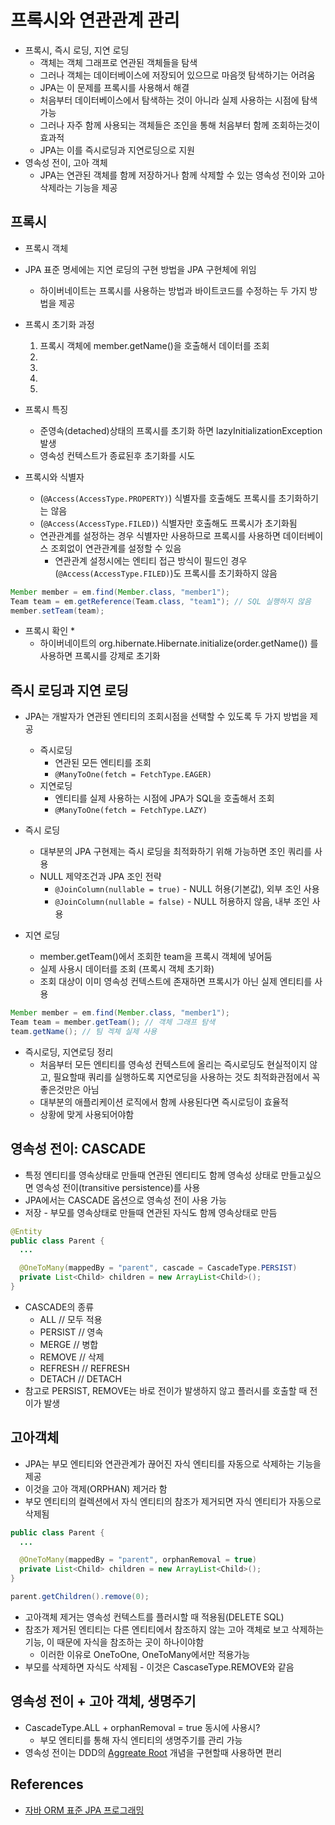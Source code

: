 # 프록시와 연관관계 관리

* 프록시, 즉시 로딩, 지연 로딩
  * 객체는 객체 그래프로 연관된 객체들을 탐색
  * 그러나 객체는 데이터베이스에 저장되어 있으므로 마음껏 탐색하기는 어려움
  * JPA는 이 문제를 프록시를 사용해서 해결
  * 처음부터 데이터베이스에서 탐색하는 것이 아니라 실제 사용하는 시점에 탐색가능
  * 그러나 자주 함께 사용되는 객체들은 조인을 통해 처음부터 함께 조회하는것이 효과적
  * JPA는 이를 즉시로딩과 지연로딩으로 지원
* 영속성 전이, 고아 객체
  * JPA는 연관된 객체를 함께 저장하거나 함께 삭제할 수 있는 영속성 전이와 고아 삭제라는 기능을 제공

## 프록시

* 프록시 객체
* JPA 표준 명세에는 지연 로딩의 구현 방법을 JPA 구현체에 위임
  * 하이버네이트는 프록시를 사용하는 방법과 바이트코드를 수정하는 두 가지 방법을 제공

* 프록시 초기화 과정
  1. 프록시 객체에 member.getName()을 호출해서 데이터를 조회
  2. 
  3. 
  4. 
  5. 

* 프록시 특징
  * 준영속(detached)상태의 프록시를 초기화 하면 lazyInitializationException 발생
  * 영속성 컨텍스트가 종료된후 초기화를 시도  

* 프록시와 식별자
  * (`@Access(AccessType.PROPERTY)`) 식별자를 호출해도 프록시를 초기화하기는 않음
  * (`@Access(AccessType.FILED)`) 식별자만 호출해도 프록시가 초기화됨
  * 연관관계를 설정하는 경우 식별자만 사용하므로 프록시를 사용하면 데이터베이스 조회없이 연관관계를 설정할 수 있음
    * 연관관계 설정시에는 엔티티 접근 방식이 필드인 경우(`@Access(AccessType.FILED)`)도 프록시를 초기화하지 않음

```java
Member member = em.find(Member.class, "member1");
Team team = em.getReference(Team.class, "team1"); // SQL 실행하지 않음
member.setTeam(team);
```

* 프록시 확인
  *  
  * 하이버네이트의 org.hibernate.Hibernate.initialize(order.getName()) 를 사용하면 프록시를 강제로 초기화

## 즉시 로딩과 지연 로딩

* JPA는 개발자가 연관된 엔티티의 조회시점을 선택할 수 있도록 두 가지 방법을 제공
  * 즉시로딩
    * 연관된 모든 엔티티를 조회
    * `@ManyToOne(fetch = FetchType.EAGER)`
  * 지연로딩
    * 엔티티를 실제 사용하는 시점에 JPA가 SQL을 호출해서 조회
    * `@ManyToOne(fetch = FetchType.LAZY)`

* 즉시 로딩
  * 대부분의 JPA 구현제는 즉시 로딩을 최적화하기 위해 가능하면 조인 쿼리를 사용
  * NULL 제약조건과 JPA 조인 전략
    * `@JoinColumn(nullable = true)` - NULL 허용(기본값), 외부 조인 사용
    * `@JoinColumn(nullable = false)` - NULL 허용하지 않음, 내부 조인 사용

* 지연 로딩
  * member.getTeam()에서 조회한 team을 프록시 객체에 넣어둠
  * 실제 사용시 데이터를 조회 (프록시 객체 초기화)
  * 조회 대상이 이미 영속성 컨텍스트에 존재하면 프록시가 아닌 실제 엔티티를 사용

```java
Member member = em.find(Member.class, "member1");
Team team = member.getTeam(); // 객체 그래프 탐색
team.getName(); // 팀 겍체 실제 사용
```

* 즉시로딩, 지연로딩 정리
  * 처음부터 모든 엔티티를 영속성 컨텍스트에 올리는 즉시로딩도 현실적이지 않고, 필요할때 쿼리를 실행하도록 지연로딩을 사용하는 것도 최적화관점에서 꼭 좋은것만은 아님
  * 대부분의 애플리케이션 로직에서 함께 사용된다면 즉시로딩이 효율적
  * 상황에 맞게 사용되어야함

## 영속성 전이: CASCADE

* 특정 엔티티를 영속상태로 만들때 연관된 엔티티도 함께 영속성 상태로 만들고싶으면 영속성 전이(transitive persistence)를 사용
* JPA에서는 CASCADE 옵션으로 영속성 전이 사용 가능
* 저장 - 부모를 영속상태로 만들때 연관된 자식도 함께 영속상태로 만듬

```java
@Entity
public class Parent {
  ...

  @OneToMany(mappedBy = "parent", cascade = CascadeType.PERSIST)
  private List<Child> children = new ArrayList<Child>();
}
```

* CASCADE의 종류
  * ALL // 모두 적용
  * PERSIST // 영속
  * MERGE // 병합
  * REMOVE // 삭제
  * REFRESH // REFRESH
  * DETACH // DETACH
* 참고로 PERSIST, REMOVE는 바로 전이가 발생하지 않고 플러시를 호출할 때 전이가 발생

## 고아객체

* JPA는 부모 엔티티와 연관관계가 끊어진 자식 엔티티를 자동으로 삭제하는 기능을 제공
* 이것을 고아 객제(ORPHAN) 제거라 함
* 부모 엔티티의 컬렉션에서 자식 엔티티의 참조가 제거되면 자식 엔티티가 자동으로 삭제됨

```java
public class Parent {
  ...

  @OneToMany(mappedBy = "parent", orphanRemoval = true)
  private List<Child> children = new ArrayList<Child>();
}

parent.getChildren().remove(0);
```

* 고아객체 제거는 영속성 컨텍스트를 플러시할 때 적용됨(DELETE SQL)
* 참조가 제거된 엔티티는 다른 엔티티에서 참조하지 않는 고아 객체로 보고 삭제하는 기능, 이 때문에 자식을 참조하는 곳이 하나이야함
  * 이러한 이유로 OneToOne, OneToMany에서만 적용가능
* 부모를 삭제하면 자식도 삭제됨 - 이것은 CascaseType.REMOVE와 같음

## 영속성 전이 + 고아 객체, 생명주기

* CascadeType.ALL + orphanRemoval = true 동시에 사용시?
  * 부모 엔티티를 통해 자식 엔티티의 생명주기를 관리 가능
* 영속성 전이는 DDD의 [Aggreate Root](https://martinfowler.com/bliki/DDD_Aggregate.html) 개념을 구현할때 사용하면 편리

## References

* [자바 ORM 표준 JPA 프로그래밍](http://www.kyobobook.co.kr/product/detailViewKor.laf?ejkGb=KOR&mallGb=KOR&barcode=9788960777330&orderClick=LAG&Kc=)
